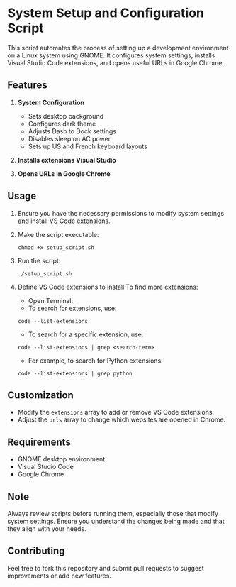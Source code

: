 # System Setup and Configuration Script

This script automates the process of setting up a development environment on a Linux system using GNOME. It configures system settings, installs Visual Studio Code extensions, and opens useful URLs in Google Chrome.

## Features

1. **System Configuration**
   - Sets desktop background
   - Configures dark theme
   - Adjusts Dash to Dock settings
   - Disables sleep on AC power
   - Sets up US and French keyboard layouts

2. **Installs extensions Visual Studio**


3. **Opens URLs in Google Chrome**
  

## Usage

1. Ensure you have the necessary permissions to modify system settings and install VS Code extensions.

2. Make the script executable:
   ```
   chmod +x setup_script.sh
   ```
3. Run the script:
   ```
   ./setup_script.sh
   ```
4. Define VS Code extensions to install
 To find more extensions:
   - Open Terminal:
   - To search for extensions, use: 
   ```
   code --list-extensions
   ```
   - To search for a specific extension, use: 
   ```
   code --list-extensions | grep <search-term>
   ```
   - For example, to search for Python extensions: 
   ```
   code --list-extensions | grep python
   ```
## Customization

- Modify the `extensions` array to add or remove VS Code extensions.
- Adjust the `urls` array to change which websites are opened in Chrome.

## Requirements

- GNOME desktop environment
- Visual Studio Code
- Google Chrome

## Note

Always review scripts before running them, especially those that modify system settings. Ensure you understand the changes being made and that they align with your needs.

## Contributing

Feel free to fork this repository and submit pull requests to suggest improvements or add new features.
